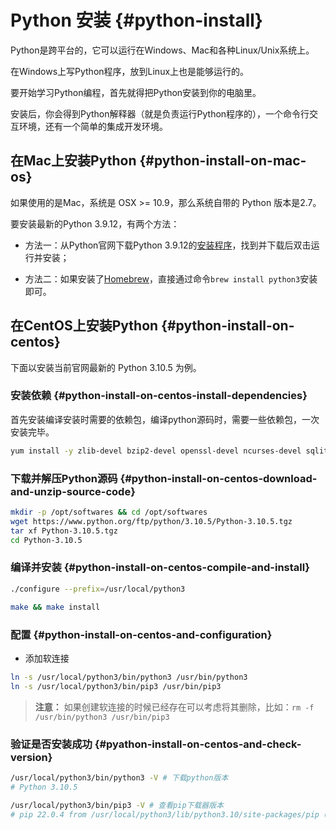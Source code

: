 # Python 安装 {#python-install}

Python是跨平台的，它可以运行在Windows、Mac和各种Linux/Unix系统上。

在Windows上写Python程序，放到Linux上也是能够运行的。

要开始学习Python编程，首先就得把Python安装到你的电脑里。

安装后，你会得到Python解释器（就是负责运行Python程序的），一个命令行交互环境，还有一个简单的集成开发环境。

## 在Mac上安装Python {#python-install-on-mac-os}

如果使用的是Mac，系统是 OSX >= 10.9，那么系统自带的 Python 版本是2.7。

要安装最新的Python 3.9.12，有两个方法：

- 方法一：从Python官网下载Python 3.9.12的[安装程序](https://www.python.org/downloads/)，找到并下载后双击运行并安装；
  
- 方法二：如果安装了[Homebrew](https://brew.sh/)，直接通过命令`brew install python3`安装即可。

## 在CentOS上安装Python {#python-install-on-centos}

下面以安装当前官网最新的 Python 3.10.5 为例。

### 安装依赖 {#python-install-on-centos-install-dependencies}

首先安装编译安装时需要的依赖包，编译python源码时，需要一些依赖包，一次安装完毕。

```bash
yum install -y zlib-devel bzip2-devel openssl-devel ncurses-devel sqlite-devel readline-devel tk-devel gcc make libffi-devel
```

### 下载并解压Python源码 {#python-install-on-centos-download-and-unzip-source-code}

```bash
mkdir -p /opt/softwares && cd /opt/softwares
wget https://www.python.org/ftp/python/3.10.5/Python-3.10.5.tgz
tar xf Python-3.10.5.tgz
cd Python-3.10.5
```

### 编译并安装 {#python-install-on-centos-compile-and-install}

```bash
./configure --prefix=/usr/local/python3

make && make install
```

### 配置 {#python-install-on-centos-and-configuration}

- 添加软连接
```bash
ln -s /usr/local/python3/bin/python3 /usr/bin/python3
ln -s /usr/local/python3/bin/pip3 /usr/bin/pip3
```
> **注意：** 如果创建软连接的时候已经存在可以考虑将其删除，比如：`rm -f /usr/bin/python3 /usr/bin/pip3`

### 验证是否安装成功 {#pyathon-install-on-centos-and-check-version}

```bash
/usr/local/python3/bin/python3 -V # 下载python版本
# Python 3.10.5

/usr/local/python3/bin/pip3 -V # 查看pip下载器版本
# pip 22.0.4 from /usr/local/python3/lib/python3.10/site-packages/pip (python 3.10)
```